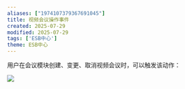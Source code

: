 ```yaml
---
aliases: ["1974107379367691045"]
title: 视频会议操作事件
created: 2025-07-29
modified: 2025-07-29
tags: ['ESB中心']
theme: ESB中心
---
```


用户在会议模块创建、变更、取消视频会议时，可以触发该动作：

![](https://myhelpdoc.oss-cn-heyuan.aliyuncs.com/mdimages/76cde47cef0b44f77d0107b8eaaf6d86.jpg)

